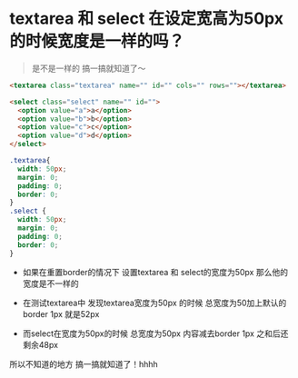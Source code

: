 # textarea 和 select 在设定宽高为50px的时候宽度是一样的吗？

> 是不是一样的 搞一搞就知道了～

```html
<textarea class="textarea" name="" id="" cols="" rows=""></textarea>

<select class="select" name="" id="">
  <option value="a">a</option>
  <option value="b">b</option>
  <option value="c">c</option>
  <option value="d">d</option>
</select>
```

```css
.textarea{
  width: 50px;
  margin: 0;
  padding: 0;
  border: 0;
}
.select {
  width: 50px;
  margin: 0;
  padding: 0;
  border: 0;
}
```

- 如果在重置border的情况下 设置textarea 和 select的宽度为50px 那么他的宽度是不一样的

- 在测试textarea中 发现textarea宽度为50px 的时候 总宽度为50加上默认的border 1px 就是52px

- 而select在宽度为50px的时候 总宽度为50px 内容减去border 1px 之和后还剩余48px

所以不知道的地方 搞一搞就知道了！hhhh